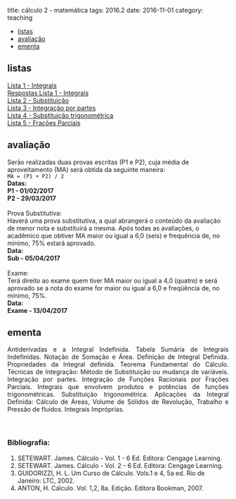 title: cálculo 2 - matemática
tags: 2016.2
date: 2016-11-01
category: teaching

<!-- Header -->
<section>
	<ul class="actions">
		<li><a href="#exercises" class="button scrolly">listas</a></li>
		<li><a href="#exams" class="button scrolly">avaliação</a></li>
		<li><a href="#silabus" class="button scrolly">ementa</a></li>
	</ul>
</section>

<!-- Exercises -->
<section id="exercises">
	<h2>listas</h2>
	<div class="row">
		<article class="12u 12u$(xsmall) work-item">
			<!-- em breve... -->
			<a href="{filename}/listas/integrais.pdf">Lista 1 - Integrais</a><br>
			<a href="{filename}/listas/integrais-sol.pdf">Respostas Lista 1 - Integrais</a><br>
			<a href="{filename}/listas/substituicao.pdf">Lista 2 - Substituição</a><br>
			<a href="{filename}/listas/por-partes.pdf">Lista 3 - Integração por partes</a><br>
			<a href="{filename}/listas/sub-trigonometrica.pdf">Lista 4 - Substituição trigonométrica</a><br>
			<a href="{filename}/listas/fracoes-parciais.pdf">Lista 5 - Frações Parciais</a><br>
		</article>
	</div>
</section>

<!-- Exams -->
<section id="exams">
	<h2>avaliação</h2>
	<div class="row">
		<article class="12u 12u$(xsmall) work-item">
			Serão realizadas duas provas escritas (P1 e P2), cuja média de
			aproveitamento (MA) será obtida da seguinte maneira:<br />
			<code>MA = (P1 + P2) / 2</code><br />
			<b>Datas:<br />
				P1 - 01/02/2017<br />
				P2 - 29/03/2017</b><br />
			<br />
			Prova Substitutiva:<br />
			Haverá uma prova substitutiva, a qual abrangerá o conteúdo da avaliação de menor nota e substituirá a mesma.
			Após todas as avaliações, o acadêmico que obtiver MA maior ou igual a 6,0 (seis) e frequência de, no mínimo, 75% estará aprovado. <br/>
			<b>Data:<br />
				Sub - 05/04/2017</b><br />
			<br />
			Exame:<br />
			Terá direito ao exame quem tiver MA maior ou igual a 4,0 (quatro) e será
			aprovado se a nota do exame for maior ou igual a 6,0 e freqüência de, no mínimo, 75%.<br />
			<b>Data:<br />
				Exame - 13/04/2017</b><br />
		</article>
	</div>
</section>

<!-- Silabus -->
<section id="silabus">
	<h2>ementa</h2>
	<div class="row">
		<article class="12u 12u$(xsmall) work-item">
			<div align="justify">Antiderivadas e a Integral Indefinida. Tabela Sumária de Integrais Indefinidas. Notação de Somação e
				Área. Definição de Integral Definida. Propriedades da Integral definida. Teorema Fundamental do
				Cálculo. Técnicas de Integração: Método de Substituição ou mudança de variáveis. Integração por
				partes. Integração de Funções Racionais por Frações Parciais. Integrais que envolvem produtos e
				potências de funções trigonométricas. Substituição trigonométrica. Aplicações da Integral Definida:
				Cálculo de Áreas, Volume de Sólidos de Revolução, Trabalho e Pressão de fluidos. Integrais
				Impróprias.</div>
			<br /><br />
			<h3>Bibliografia:</h3>
			<ol>
				<li>SETEWART. James. Cálculo - Vol. 1 - 6 Ed. Editora: Cengage Learning.</li>
				<li>SETEWART. James. Cálculo - Vol. 2 - 6 Ed. Editora: Cengage Learning.</li>
				<li>GUIDORIZZI, H. L. Um Curso de Cálculo. Vols.1 e 4, 5a ed. Rio de Janeiro: LTC, 2002.</li>
				<li>ANTON, H. Cálculo. Vol. 1,2, 8a. Edição. Editora Bookman, 2007.</li>
			</ol>
		</article>
	</div>
</section>
